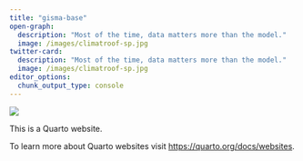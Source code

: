 ```yaml
---
title: "gisma-base"
open-graph:
  description: "Most of the time, data matters more than the model."
  image: /images/climatroof-sp.jpg
twitter-card:
  description: "Most of the time, data matters more than the model."
  image: /images/climatroof-sp.jpg
editor_options: 
  chunk_output_type: console
---
```

![](../images/climatroof-sp.jpg)


This is a Quarto website.

To learn more about Quarto websites visit <https://quarto.org/docs/websites>.

